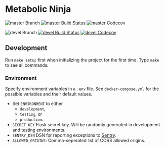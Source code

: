 # Metabolic Ninja

![master Branch](https://img.shields.io/badge/branch-master-blue.svg)
[![master Build Status](https://travis-ci.org/DD-DeCaF/metabolic-ninja.svg?branch=master)](https://travis-ci.org/DD-DeCaF/metabolic-ninja)
[![master Codecov](https://codecov.io/gh/DD-DeCaF/metabolic-ninja/branch/master/graph/badge.svg)](https://codecov.io/gh/DD-DeCaF/metabolic-ninja/branch/master)

![devel Branch](https://img.shields.io/badge/branch-devel-blue.svg)
[![devel Build Status](https://travis-ci.org/DD-DeCaF/metabolic-ninja.svg?branch=devel)](https://travis-ci.org/DD-DeCaF/metabolic-ninja)
[![devel Codecov](https://codecov.io/gh/DD-DeCaF/metabolic-ninja/branch/devel/graph/badge.svg)](https://codecov.io/gh/DD-DeCaF/metabolic-ninja/branch/devel)

## Development

Run `make setup` first when initializing the project for the first time. Type
`make` to see all commands.

### Environment

Specify environment variables in a `.env` file. See `docker-compose.yml` for the
possible variables and their default values.

* Set `ENVIRONMENT` to either
  * `development`,
  * `testing`, or
  * `production`.
* `SECRET_KEY` Flask secret key. Will be randomly generated in development and testing environments.
* `SENTRY_DSN` DSN for reporting exceptions to
  [Sentry](https://docs.sentry.io/clients/python/integrations/flask/).
* `ALLOWED_ORIGINS`: Comma-seperated list of CORS allowed origins.
